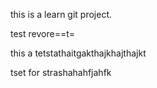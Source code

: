 this is a learn git project.

test revore==t=

this a tetstathaitgakthajkhajthajkt

tset for strashahahfjahfk
